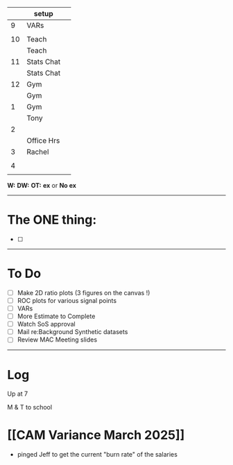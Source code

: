 
|     | setup      |     |
| --- | ---------- | --- |
| 9   | VARs       |     |
|     |            |     |
| 10  | Teach      |     |
|     | Teach      |     |
| 11  | Stats Chat |     |
|     | Stats Chat |     |
| 12  | Gym        |     |
|     | Gym        |     |
| 1   | Gym        |     |
|     | Tony       |     |
| 2   |            |     |
|     | Office Hrs |     |
| 3   | Rachel     |     |
|     |            |     |
| 4   |            |     |
|     |            |     |

**W:**
**DW:**
**OT:**
**ex** or **No ex**

---
# The ONE thing: 
- [ ] 

---
# To Do

- [ ] Make 2D ratio plots (3 figures on the canvas !)
- [ ] ROC plots for various signal points
- [ ] VARs
- [ ] More Estimate to Complete
- [ ] Watch SoS approval
- [ ] Mail re:Background Synthetic datasets
- [ ] Review MAC Meeting slides

---

# Log

Up at 7

M & T to school 

# [[CAM Variance March 2025]]
- pinged Jeff to get the current "burn rate" of the salaries



